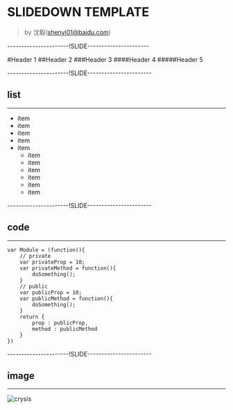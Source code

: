 SLIDEDOWN TEMPLATE
===========================
> by 沈毅(shenyi01@baidu.com)

----------------------!SLIDE----------------------

#Header 1
##Header 2
###Header 3
####Header 4
#####Header 5

----------------------!SLIDE-----------------------
## list

---
+	item
+	item
+	item
+	item
+	item
	-	item
	-	item
	-	item
	-	item
	-	item
	-	item

----------------------!SLIDE-----------------------
## code

---

	var Module = (function(){
		// private
		var privateProp = 10;
		var privateMethod = function(){
			doSomething();
		}
		// public
		var publicProp = 10;
		var publicMethod = function(){
			doSomething();
		}
		return {
			prop : publicProp,
			method : publicMethod
		}
	})

----------------------!SLIDE-----------------------
## image

---

![crysis](http://ww4.sinaimg.cn/large/67e59b16tw1dz0hxpitzpj.jpg)
